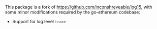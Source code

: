 This package is a fork of https://github.com/inconshreveable/log15, with some
minor modifications required by the go-ethereum codebase:

 * Support for log level `trace`
